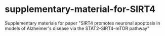 # supplementary-material-for-SIRT4
Supplementary materials for paper "SIRT4 promotes neuronal apoptosis in models of Alzheimer's disease via the STAT2–SIRT4–mTOR pathway"
